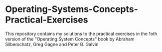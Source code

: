 # Operating-Systems-Concepts-Practical-Exercises

This repository contains my solutions to the practical exercises in the 1oth version of the "Operating System Concepts" book by Abraham Silberschatz, Greg Gagne and Peter B. Galvin

